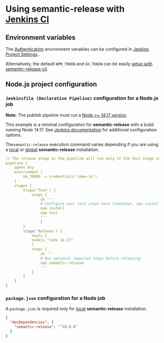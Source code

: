 # Using semantic-release with [Jenkins CI](https://www.jenkins.io/doc/book/pipeline/)

## Environment variables

The [Authentication](../usage/ci-configuration.md#authentication) environment variables can be configured in [Jenkins Project Settings](https://www.jenkins.io/doc/pipeline/tour/environment/)..

Alternatively, the default `NPM_TOKEN` and `GH_TOKEN` can be easily [setup with semantic-release-cli](../usage/getting-started.md#getting-started).

## Node.js project configuration

### `Jenkinsfile (Declarative Pipeline)` configuration for a Node.js job

**Note**: The publish pipeline must run a [Node >= 14.17 version](../support/FAQ.md#why-does-semantic-release-require-node-version--1417).

This example is a minimal configuration for **semantic-release** with a build running Node 14.17. See [Jenkins documentation](https://www.jenkins.io/doc/) for additional configuration options.

The`semantic-release` execution command varies depending if you are using a [local](../usage/installation.md#local-installation) or [global](../usage/installation.md#global-installation) **semantic-release** installation.

```yaml
// The release stage in the pipeline will run only if the test stage in the pipeline is successful
pipeline {
    agent any
    environment {
        GH_TOKEN  = credentials('some-id')
    }
    stages {
        stage('Test') {
            steps {
                sh '''
                # Configure your test steps here (checkout, npm install, tests etc)
                npm install
                npm test
                '''
                }
        }
        stage('Release') {
            tools {
            nodejs "node 14.17"
            }
            steps {
                sh '''
                # Run optional required steps before releasing
                npx semantic-release
                '''
            }
        }
    }
}
```

### `package.json` configuration for a Node job

A `package.json` is required only for [local](../usage/installation.md#local-installation) **semantic-release** installation.

```json
{
  "devDependencies": {
    "semantic-release": "^18.0.0"
  }
}
```
